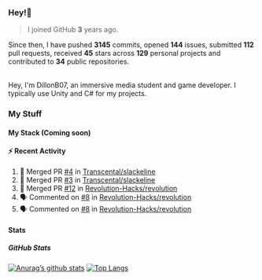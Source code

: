 ### Hey!👋
<!-- [![Banner](banner.png)](https://dillonb07.is-a.dev) -->


> I joined GitHub **3** years ago.

Since then, I have pushed **3145** commits, opened **144** issues, submitted **112** pull requests, received **45** stars across **129** personal projects and contributed to **34** public repositories.

<br>
Hey, I'm DillonB07, an immersive media student and game developer. I typically use Unity and C# for my projects.

<br>

### My Stuff

#### My Stack (Coming soon)

#### :zap: Recent Activity

<!--START_SECTION:activity-->
1. 🎉 Merged PR [#4](https://github.com/Transcental/slackeline/pull/4) in [Transcental/slackeline](https://github.com/Transcental/slackeline)
2. 🎉 Merged PR [#3](https://github.com/Transcental/slackeline/pull/3) in [Transcental/slackeline](https://github.com/Transcental/slackeline)
3. 🎉 Merged PR [#12](https://github.com/Revolution-Hacks/revolution/pull/12) in [Revolution-Hacks/revolution](https://github.com/Revolution-Hacks/revolution)
4. 🗣 Commented on [#8](https://github.com/Revolution-Hacks/revolution/pull/8#issuecomment-2432956054) in [Revolution-Hacks/revolution](https://github.com/Revolution-Hacks/revolution)
5. 🗣 Commented on [#8](https://github.com/Revolution-Hacks/revolution/pull/8#issuecomment-2432947302) in [Revolution-Hacks/revolution](https://github.com/Revolution-Hacks/revolution)
<!--END_SECTION:activity-->

#### Stats

##### GitHub Stats
[![Anurag’s github stats](https://github-readme-stats.vercel.app/api?username=dillonb07&show_icons=true&theme=radical)](https://github.com/dillonb07)
[![Top Langs](https://github-readme-stats.vercel.app/api/top-langs/?username=dillonb07&layout=compact&theme=radical)](https://github.com/dillonb07)
